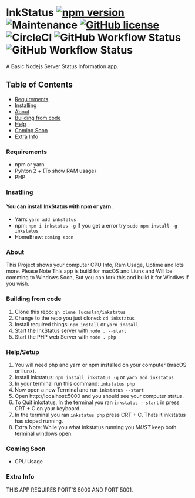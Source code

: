 # InkStatus [![npm version](https://badge.fury.io/js/inkstatus.svg)](https://badge.fury.io/js/inkstatus) ![Maintenance](https://img.shields.io/maintenance/yes/2020) [![GitHub license](https://img.shields.io/github/license/Lucaslah/InkStatus)](https://github.com/Lucaslah/InkStatus/blob/master/LICENSE) ![CircleCI](https://img.shields.io/circleci/build/gh/Lucaslah/InkStatus/master?token=89c94f330b233ec43aa4793bf0d8a63bc2489bb9) ![GitHub Workflow Status](https://img.shields.io/github/workflow/status/lucaslah/inkstatus/Manual%20Test%20macOS?label=macOS%20Build) ![GitHub Workflow Status](https://img.shields.io/github/workflow/status/lucaslah/inkstatus/Manual%20Test%20Ubuntu?label=Ubuntu%20Build)
A Basic Nodejs Server Status Information app.

## Table of Contents
- [Requirements](#requirements)
- [Installing](#Insatlling)
- [About](#about)
- [Building from code](#Building-from-code)
- [Help](#help/setup)
- [Coming Soon](#coming-soon)
- [Extra Info](#extra-info)

### Requirements
- npm or yarn
- Pyhton 2 + (To show RAM usage)
- PHP 

### Insatlling
#### You can install InkStatus with npm or yarn.
- Yarn: `yarn add inkstatus` 
- npm: `npm i inkstatus -g` If you get a error try `sudo npm install -g inkstatus`
- HomeBrew: `coming soon`
### About
This Project shows your computer CPU Info, Ram Usage, Uptime and lots more.
Please Note This app is build for macOS and Liunx and Will be comming to Windows Soon, But you can fork this and build it for Windiws if you wish.


### Building from code
1. Clone this repo: `gh clone lucaslah/inkstatus`
2. Change to the repo you just cloned: `cd inkstatus`
3. Install required things: `npm install` or `yarn inatall`
4. Start the InkStatus server with `node . --start`
5. Start the PHP web Server with `node . php`

### Help/Setup
1. You will need php and yarn or npm installed on your computer (macOS or liunx).
2. Install Inkstatus: `npm install inkstatus -g` or `yarn add inkstatus`
3. In your terminal run this command: `inkstatus php`
4. Now open a new Terminal and run `inkstatus --start` 
5. Open http://localhost:5000 and you should see your computer status.
6. To Quit inkstatus, In the terminal you ran `inkstatus --start` in press CRT + C on your keyboard.
7.  In the terminal you ran `inkstatus php` press CRT + C. Thats it inkstatus has stoped running.
8.  Extra Note: While you what inkstatus running you *MUST* keep both terminal windows open.

### Coming Soon
- CPU Usage

### Extra Info
THIS APP REQUIRES PORT'S 5000 AND PORT 5001.
